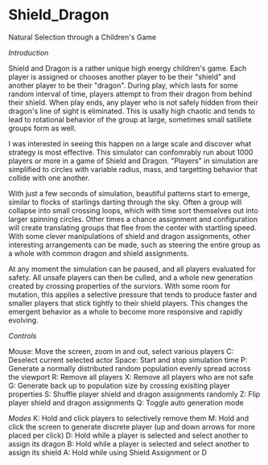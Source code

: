 # Shield_Dragon
Natural Selection through a Children's Game

_Introduction_

Shield and Dragon is a rather unique high energy children's game.
Each player is assigned or chooses another player to be their "shield" and another player to be their "dragon".
During play, which lasts for some random interval of time, players attempt to from their dragon from behind their
shield. When play ends, any player who is not safely hidden from their dragon's line of sight is eliminated.
This is usally high chaotic and tends to lead to rotational behavior of the group at large, sometimes
small satillete groups form as well.

I was interested in seeing this happen on a large scale and discover what strategy is most effective.
This simulator can confomrably run about 1000 players or more in a game of Shield and Dragon. "Players" in simulation
are simplified to circles with variable radius, mass, and targetting behavior that collide with one another.

With just a few seconds of simulation, beautiful patterns start to emerge, similar to flocks of starlings
darting through the sky. Often a group will collapse into small crossing loops, which with time sort themselves out into
larger spinning circles. Other times a chance assignment and configuration will create translating groups that
flee from the center with startling speed. With some clever manipulations of shield and dragon assignments,
other interesting arrangements can be made, such as steering the entire group as a whole with
common dragon and shield assignments.

At any moment the simulation can be paused, and all players evaluated for safety. All unsafe players can then be culled,
and a whole new generation created by crossing properties of the surviors. With some room for mutation, this applies a
selective pressure that tends to produce faster and smaller players that stick tightly to their shield players.
This changes the emergent behavior as a whole to become more responsive and rapidly evolving.

_Controls_

Mouse: Move the screen, zoom in and out, select various players 
C: Deselect current selected actor
Space: Start and stop simulation time
P: Generate a normally distributed random population evenly spread across the viewport
R: Remove all players
X: Remove all players who are not safe
G: Generate back up to population size by crossing exisiting player properties
S: Shuffle player shield and dragon assignments randomly
Z: Flip player shield and dragon assignments
Q: Toggle auto generation mode

_Modes_
K: Hold and click players to selectively remove them
M: Hold and click the screen to generate discrete player (up and down arrows for more placed per click)
D: Hold while a player is selected and select another to assign its dragon
B: Hold while a player is selected and select another to assign its shield
A: Hold while using Shield Assignment or D








